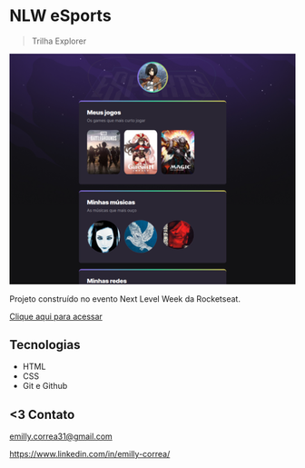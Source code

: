# NLW eSports

>Trilha Explorer

![preview](.github/preview.png)

Projeto construído no evento Next Level Week da Rocketseat.

[Clique aqui para acessar](https://emycorrea.github.io/nlw-esports-explorer)

## Tecnologias 

- HTML
- CSS 
- Git e Github

## <3 Contato

emilly.correa31@gmail.com 

https://www.linkedin.com/in/emilly-correa/
